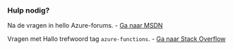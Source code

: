 ### <a name="need-some-help"></a>Hulp nodig?
Na de vragen in hello Azure-forums. - [Ga naar MSDN](http://go.microsoft.com/fwlink/?LinkId=780719)

Vragen met Hallo trefwoord tag `azure-functions`. - [Ga naar Stack Overflow](http://stackoverflow.com/questions/tagged/azure-functions)

